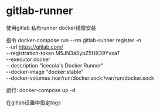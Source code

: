 # gitlab-runner

使用gitlab 私有runner docker镜像安装

指令
docker-compose run --rm gitlab-runner register -n \
  --url https://gitlab.com/ \
  --registration-token M5JN3aSybZ5HX39YvxaT \
  --executor docker \
  --description "icecola's Docker Runner" \
  --docker-image "docker:stable" \
  --docker-volumes /var/run/docker.sock:/var/run/docker.sock

运行: docker-compose up -d

在gitlab设置中指定tags

